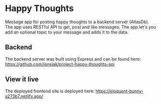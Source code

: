 # Happy Thoughts
Message app for posting happy thoughts to a backend server (AtlasDb). The app uses RESTful API to get, post and like messages. The app let's you add an optional topic to your message and adds it to the data.

## Backend
The backend server was built using Express and can be found here:
https://github.com/jonsjak/project-happy-thoughts-api

## View it live
The deployed frontend site is deployed here:
https://eloquent-bunny-a273b7.netlify.app/
